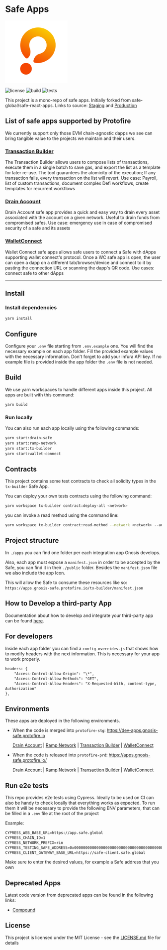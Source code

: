 # Safe Apps

[![Logo](/assets/logo.png)](https://protofire.io/)

![license](https://img.shields.io/github/license/safe-global/safe-react-apps)
![build](https://img.shields.io/github/actions/workflow/status/safe-global/safe-react-apps/deployment.yml?branch=main)
![tests](https://img.shields.io/github/actions/workflow/status/safe-global/safe-react-apps/safe-apps-e2e.yml?branch=main)

This project is a mono-repo of safe apps. Initially forked from safe-global/safe-react-apps.
Links to source: [Staging](https://github.com/protofire/safe-react-apps/tree/protofire-stg/apps/) and [Production](https://github.com/protofire/safe-react-apps/tree/protofire/apps/)

## List of safe apps supported by Protofire

We currently support only those EVM chain-agnostic dapps we see can bring tangible value to the projects we maintain and their users.

### [Transaction Builder](https://github.com/protofire/safe-react-apps/tree/protofire-stg/apps/tx-builder)

The Transaction Builder allows users to compose lists of transactions, execute them in a single batch to save gas, and export the list as a template for later re-use.
The tool guarantees the atomicity of the execution; If any transaction fails, every transaction on the list will revert.
Use case: Payroll, list of custom transactions, document complex Defi workflows, create templates for recurrent workflows

### [Drain Account](https://github.com/protofire/safe-react-apps/tree/protofire-stg/apps/drain-safe)

Drain Account safe app provides a quick and easy way to drain every asset associated with the account on a given network.
Useful to drain funds from compromised safes.
Use case: emergency use in case of compromised security of a safe and its assets

### [WalletConnect](https://github.com/protofire/safe-react-apps/tree/protofire-stg/apps/wallet-connect)

Wallet Connect safe apps allows safe users to connect a Safe with dApps supporting wallet connect's protocol.
Once a WC safe app is open, the user can open a dapp on a different tab/browser/device and connect to it by pasting the connection URL or scanning the dapp's QR code.
Use cases: connect safe to other dApps


----------------


## Install

### Install dependencies

```bash
yarn install
```

## Configure

Configure your `.env` file starting from `.env.example` one. You will find the necessary example on each app folder. Fill the provided example values with the necessary information. Don't forget to add your infura API key.
If no example file is provided inside the app folder the `.env` file is not needed.

## Build

We use yarn workspaces to handle different apps inside this project. All apps are built with this command:

```bash
yarn build
```

### Run locally

You can also run each app locally using the following commands:

```bash
yarn start:drain-safe
yarn start:ramp-network
yarn start:tx-builder
yarn start:wallet-connect
```

## Contracts

This project contains some test contracts to check all solidity types in the `tx-builder` Safe App.

You can deploy your own tests contracts using the following command:

```bash
yarn workspace tx-builder contract:deploy-all <network>
```

you can invoke a read method using the command line:

```bash
yarn workspace tx-builder contract:read-method --network <network> --address <address> --method <method>
```

## Project structure

In `./apps` you can find one folder per each integration app Gnosis develops.

Also, each app must expose a `manifest.json` in order to be accepted by the Safe, you can find it in their `./public` folder. Besides the `manifest.json` file we also include the app Icon.

This will allow the Safe to consume these resources like so: `https://apps.gnosis-safe.protofire.io/tx-builder/manifest.json`

## How to Develop a third-party App

Documentation about how to develop and integrate your third-party app can be found [here](https://docs.gnosis-safe.io/build/sdks/safe-apps).

## For developers

Inside each app folder you can find a `config-overrides.js` that shows how to modify headers with the next information. This is necessary for your app to work properly.

```
headers: {
    "Access-Control-Allow-Origin": "\*",
    "Access-Control-Allow-Methods": "GET",
    "Access-Control-Allow-Headers": "X-Requested-With, content-type, Authorization"
},
```

## Environments

These apps are deployed in the following environments.

- When the code is merged into `protofire-stg`: https://dev-apps.gnosis-safe.protofire.io

  [Drain Account](https://dev-apps.gnosis-safe.protofire.io/drain-safe)
  | [Ramp Network](https://dev-apps.gnosis-safe.protofire.io/ramp-network)
  | [Transaction Builder](https://dev-apps.gnosis-safe.protofire.io/tx-builder)
  | [WalletConnect](https://dev-apps.gnosis-safe.protofire.io/wallet-connect)

- When the code is released into `protofire-prd`: https://apps.gnosis-safe.protofire.io/

  [Drain Account](https://apps.gnosis-safe.protofire.io/drain-safe)
  | [Ramp Network](https://apps.gnosis-safe.protofire.io/ramp-network)
  | [Transaction Builder](https://apps.gnosis-safe.protofire.io/tx-builder)
  | [WalletConnect](https://apps.gnosis-safe.protofire.io/wallet-connect)

## Run e2e tests

This repo provides e2e tests using Cypress. Ideally to be used on CI can also be handy to check locally that everything works as expected.
To run them it will be necessary to provide the following ENV parameters, that can be filled in a `.env` file at the root of the project

Example:

```
CYPRESS_WEB_BASE_URL=https://app.safe.global
CYPRESS_CHAIN_ID=1
CYPRESS_NETWORK_PREFIX=rin
CYPRESS_TESTING_SAFE_ADDRESS=0x0000000000000000000000000000000000000000
CYPRESS_CLIENT_GATEWAY_BASE_URL=https://safe-client.safe.global
```

Make sure to enter the desired values, for example a Safe address that you own

## Deprecated Apps

Latest code version from deprecated apps can be found in the following links:

- [Compound](https://github.com/safe-global/safe-react-apps/releases/tag/compound-1.1.3)

## License

This project is licensed under the MIT License - see the [LICENSE.md](LICENSE.md) file for details
